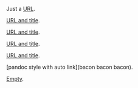 Just a [URL](/url/).

[URL and title](/url/ "title").

[URL and title](/url/  "title preceded by two spaces").

[URL and title](/url/	"title preceded by a tab").

[URL and title](/url/ "title has spaces afterward"  ).

[pandoc style with auto link](bacon bacon bacon).

[Empty]().
